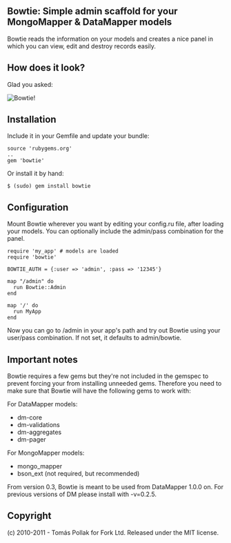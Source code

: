 ## Bowtie: Simple admin scaffold for your MongoMapper & DataMapper models

Bowtie reads the information on your models and creates a nice panel in which you can view, edit and destroy records easily.

## How does it look?

Glad you asked:

![Bowtie!](https://github.com/tomas/bowtie/raw/master/screenshot.png)

## Installation

Include it in your Gemfile and update your bundle:

    source 'rubygems.org'
    ..
    gem 'bowtie'
  
Or install it by hand:

    $ (sudo) gem install bowtie

## Configuration

Mount Bowtie wherever you want by editing your config.ru file, after loading your models. You can optionally include the admin/pass combination for the panel.

    require 'my_app' # models are loaded
    require 'bowtie'

    BOWTIE_AUTH = {:user => 'admin', :pass => '12345'}

    map "/admin" do
      run Bowtie::Admin
    end

    map '/' do
      run MyApp
    end

Now you can go to /admin in your app's path and try out Bowtie using your user/pass combination. If not set, it defaults to admin/bowtie.

## Important notes

Bowtie requires a few gems but they're not included in the gemspec to prevent forcing your from installing unneeded gems. Therefore you need to make sure that Bowtie will have the following gems to work with: 

For DataMapper models: 

 * dm-core
 * dm-validations
 * dm-aggregates
 * dm-pager

For MongoMapper models:
 
 * mongo_mapper
 * bson_ext (not required, but recommended)

From version 0.3, Bowtie is meant to be used from DataMapper 1.0.0 on. For previous versions of DM please install with -v=0.2.5.

## Copyright

(c) 2010-2011 - Tomás Pollak for Fork Ltd. Released under the MIT license.
